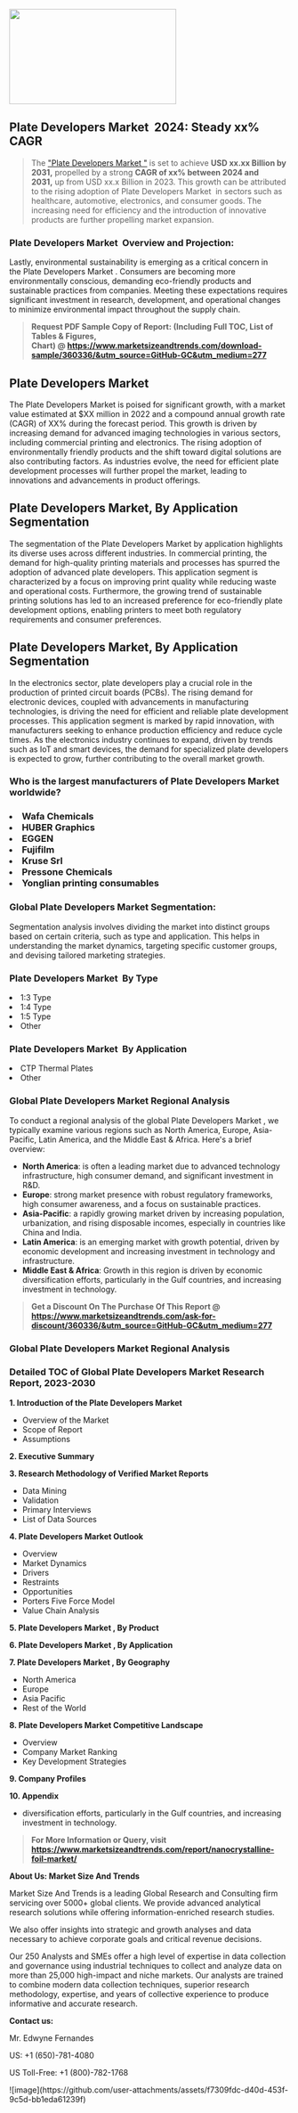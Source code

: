 <p><img class="alignnone size-medium wp-image-20088" src="https://ffe5etoiles.com/wp-content/uploads/2024/12/MST1-300x171.png" alt="" width="300" height="171" /></p><h2 id="ember46" class="ember-view reader-text-block__heading-2">Plate Developers Market &nbsp;2024: Steady&nbsp;xx% CAGR</h2><blockquote id="ember47" class="ember-view reader-text-block__blockquote">The&nbsp;<a class="app-aware-link " href="https://www.marketsizeandtrends.com/download-sample/360336/&utm_source=GitHub-GC&utm_medium=277" target="_blank" data-test-app-aware-link="">"Plate Developers Market "</a>&nbsp;is set to achieve&nbsp;<strong>USD&nbsp;xx.xx&nbsp;Billion by 2031,</strong>&nbsp;propelled by a strong&nbsp;<strong>CAGR of&nbsp;xx% between 2024 and 2031,</strong>&nbsp;up from USD xx.x Billion in 2023. This growth can be attributed to the rising adoption of&nbsp;Plate Developers Market &nbsp;in sectors such as healthcare, automotive, electronics, and consumer goods. The increasing need for efficiency and the introduction of innovative products are further propelling market expansion.</blockquote><h3 id="ember48" class="ember-view reader-text-block__heading-3">Plate Developers Market &nbsp;Overview and Projection:</h3><p id="ember49" class="ember-view reader-text-block__paragraph">Lastly, environmental sustainability is emerging as a critical concern in the&nbsp;Plate Developers Market . Consumers are becoming more environmentally conscious, demanding eco-friendly products and sustainable practices from companies. Meeting these expectations requires significant investment in research, development, and operational changes to minimize environmental impact throughout the supply chain.</p><blockquote id="ember50" class="ember-view reader-text-block__blockquote"><strong>Request PDF Sample Copy of Report: (Including Full TOC, List of Tables &amp; Figures, Chart)&nbsp;@&nbsp;<strong><a href="https://www.marketsizeandtrends.com/download-sample/360336/&utm_source=GitHub-GC&utm_medium=277" target="_blank">https://www.marketsizeandtrends.com/download-sample/360336/&utm_source=GitHub-GC&utm_medium=277</a></strong></strong></blockquote><h3 class=""> <h2>Plate Developers Market</h2><p>The Plate Developers Market is poised for significant growth, with a market value estimated at $XX million in 2022 and a compound annual growth rate (CAGR) of XX% during the forecast period. This growth is driven by increasing demand for advanced imaging technologies in various sectors, including commercial printing and electronics. The rising adoption of environmentally friendly products and the shift toward digital solutions are also contributing factors. As industries evolve, the need for efficient plate development processes will further propel the market, leading to innovations and advancements in product offerings.</p><h2>Plate Developers Market, By Application Segmentation</h2><p>The segmentation of the Plate Developers Market by application highlights its diverse uses across different industries. In commercial printing, the demand for high-quality printing materials and processes has spurred the adoption of advanced plate developers. This application segment is characterized by a focus on improving print quality while reducing waste and operational costs. Furthermore, the growing trend of sustainable printing solutions has led to an increased preference for eco-friendly plate development options, enabling printers to meet both regulatory requirements and consumer preferences.</p><h2>Plate Developers Market, By Application Segmentation</h2><p>In the electronics sector, plate developers play a crucial role in the production of printed circuit boards (PCBs). The rising demand for electronic devices, coupled with advancements in manufacturing technologies, is driving the need for efficient and reliable plate development processes. This application segment is marked by rapid innovation, with manufacturers seeking to enhance production efficiency and reduce cycle times. As the electronics industry continues to expand, driven by trends such as IoT and smart devices, the demand for specialized plate developers is expected to grow, further contributing to the overall market growth.</p></h3><h3 id="" class="">Who is the largest manufacturers of&nbsp;Plate Developers Market  worldwide?</h3><h3 class=""></Li><Li>Wafa Chemicals</Li><Li> HUBER Graphics</Li><Li> EGGEN</Li><Li> Fujifilm</Li><Li> Kruse Srl</Li><Li> Pressone Chemicals</Li><Li> Yonglian printing consumables</h3><h3 id="ember53" class="ember-view reader-text-block__heading-3">Global&nbsp;Plate Developers Market  Segmentation:</h3><p id="ember54" class="ember-view reader-text-block__paragraph">Segmentation analysis involves dividing the market into distinct groups based on certain criteria, such as type and application. This helps in understanding the market dynamics, targeting specific customer groups, and devising tailored marketing strategies.</p><h3 id="" class="">Plate Developers Market &nbsp;By Type</h3><p></Li><Li>1:3 Type</Li><Li> 1:4 Type</Li><Li> 1:5 Type</Li><Li> Other</p><h3 id="" class="">Plate Developers Market &nbsp;By Application</h3><p class=""></Li><Li>CTP Thermal Plates</Li><Li> Other</p><h3 id="ember62" class="ember-view reader-text-block__heading-3">Global Plate Developers Market  Regional Analysis</h3><p id="ember63" class="ember-view reader-text-block__paragraph">To conduct a regional analysis of the global Plate Developers Market , we typically examine various regions such as North America, Europe, Asia-Pacific, Latin America, and the Middle East &amp; Africa. Here's a brief overview:</p><ul><li><strong>North America</strong>: is often a leading market due to advanced technology infrastructure, high consumer demand, and significant investment in R&amp;D.</li><li><strong>Europe</strong>: strong market presence with robust regulatory frameworks, high consumer awareness, and a focus on sustainable practices.</li><li><strong>Asia-Pacific</strong>: a rapidly growing market driven by increasing population, urbanization, and rising disposable incomes, especially in countries like China and India.</li><li><strong>Latin America</strong>: is an emerging market with growth potential, driven by economic development and increasing investment in technology and infrastructure.</li><li><strong>Middle East &amp; Africa</strong>: Growth in this region is driven by economic diversification efforts, particularly in the Gulf countries, and increasing investment in technology.</li></ul><blockquote id="ember61" class="ember-view reader-text-block__blockquote"><strong>Get a Discount On The Purchase Of This Report @ <strong><a href="https://html-cleaner.com/" target="">https://www.marketsizeandtrends.com/ask-for-discount/360336/&utm_source=GitHub-GC&utm_medium=277</a></strong></strong></blockquote><h3 id="ember62" class="ember-view reader-text-block__heading-3">Global Plate Developers Market  Regional Analysis</h3><h3 id="" class="">Detailed TOC of Global Plate Developers Market  Research Report, 2023-2030</h3><p id="" class=""><strong>1. Introduction of the Plate Developers Market </strong></p><ul><li>Overview of the Market</li><li>Scope of Report</li><li>Assumptions</li></ul><p id="" class=""><strong>2. Executive Summary</strong></p><p id="" class=""><strong>3. Research Methodology of Verified Market Reports</strong></p><ul><li>Data Mining</li><li>Validation</li><li>Primary Interviews</li><li>List of Data Sources</li></ul><p id="" class=""><strong>4. Plate Developers Market  Outlook</strong></p><ul><li>Overview</li><li>Market Dynamics</li><li>Drivers</li><li>Restraints</li><li>Opportunities</li><li>Porters Five Force Model</li><li>Value Chain Analysis</li></ul><p id="" class=""><strong>5. Plate Developers Market , By Product</strong></p><p id="" class=""><strong>6. Plate Developers Market , By Application</strong></p><p id="" class=""><strong>7. Plate Developers Market , By Geography</strong></p><ul><li>North America</li><li>Europe</li><li>Asia Pacific</li><li>Rest of the World</li></ul><p id="" class=""><strong>8. Plate Developers Market  Competitive Landscape</strong></p><ul><li>Overview</li><li>Company Market Ranking</li><li>Key Development Strategies</li></ul><p id="" class=""><strong>9. Company Profiles</strong></p><p id="" class=""><strong>10. Appendix</strong></p><ul><li>diversification efforts, particularly in the Gulf countries, and increasing investment in technology.</li></ul><blockquote id="ember65" class="ember-view reader-text-block__blockquote"><strong>For More Information or Query, visit <strong><strong><a href="https://html-cleaner.com/" target="">https://www.marketsizeandtrends.com/report/nanocrystalline-foil-market/</a></strong></strong></strong></blockquote><p id="" class=""><strong>About Us: Market Size And Trends</strong></p><p id="" class="">Market Size And Trends is a leading Global Research and Consulting firm servicing over 5000+ global clients. We provide advanced analytical research solutions while offering information-enriched research studies.</p><p id="" class="">We also offer insights into strategic and growth analyses and data necessary to achieve corporate goals and critical revenue decisions.</p><p id="" class="">Our 250 Analysts and SMEs offer a high level of expertise in data collection and governance using industrial techniques to collect and analyze data on more than 25,000 high-impact and niche markets. Our analysts are trained to combine modern data collection techniques, superior research methodology, expertise, and years of collective experience to produce informative and accurate research.</p><p id="" class=""><strong>Contact us:</strong></p><p id="" class="">Mr. Edwyne Fernandes</p><p id="" class="">US: +1 (650)-781-4080</p><p id="" class="">US Toll-Free: +1 (800)-782-1768</p>
![image](https://github.com/user-attachments/assets/f7309fdc-d40d-453f-9c5d-bb1eda61239f)

